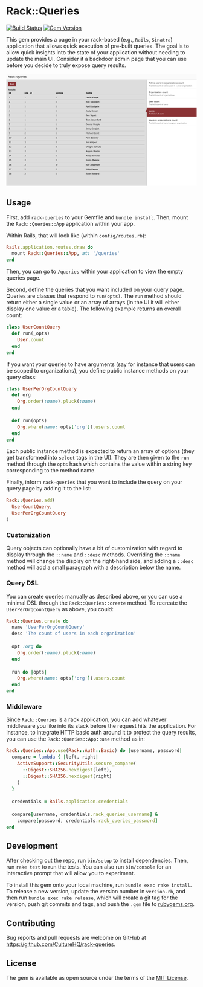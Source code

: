 # Rack::Queries

[![Build Status](https://travis-ci.com/CultureHQ/rack-queries.svg?branch=master)](https://travis-ci.com/CultureHQ/rack-queries)
[![Gem Version](https://img.shields.io/gem/v/rack-queries.svg)](https://github.com/CultureHQ/rack-queries)

This gem provides a page in your rack-based (e.g., `Rails`, `Sinatra`) application that allows quick execution of pre-built queries. The goal is to allow quick insights into the state of your application without needing to update the main UI. Consider it a backdoor admin page that you can use before you decide to truly expose query results.

![Screenshot](docs/screenshot.png)

## Usage

First, add `rack-queries` to your Gemfile and `bundle install`. Then, mount the `Rack::Queries::App` application within your app.

Within Rails, that will look like (within `config/routes.rb`):

```ruby
Rails.application.routes.draw do
  mount Rack::Queries::App, at: '/queries'
end
```

Then, you can go to `/queries` within your application to view the empty queries page.

Second, define the queries that you want included on your query page. Queries are classes that respond to `run(opts)`. The `run` method should return either a single value or an array of arrays (in the UI it will either display one value or a table). The following example returns an overall count:

```ruby
class UserCountQuery
  def run(_opts)
    User.count
  end
end
```

If you want your queries to have arguments (say for instance that users can be scoped to organizations), you define public instance methods on your query class:

```ruby
class UserPerOrgCountQuery
  def org
    Org.order(:name).pluck(:name)
  end

  def run(opts)
    Org.where(name: opts['org']).users.count
  end
end
```

Each public instance method is expected to return an array of options (they get transformed into `select` tags in the UI). They are then given to the `run` method through the `opts` hash which contains the value within a string key corresponding to the method name.

Finally, inform `rack-queries` that you want to include the query on your query page by adding it to the list:

```ruby
Rack::Queries.add(
  UserCountQuery,
  UserPerOrgCountQuery
)
```

### Customization

Query objects can optionally have a bit of customization with regard to display through the `::name` and `::desc` methods. Overriding the `::name` method will change the display on the right-hand side, and adding a `::desc` method will add a small paragraph with a description below the name.

### Query DSL

You can create queries manually as described above, or you can use a minimal DSL through the `Rack::Queries::create` method. To recreate the `UserPerOrgCountQuery` as above, you could:

```ruby
Rack::Queries.create do
  name 'UserPerOrgCountQuery'
  desc 'The count of users in each organization'

  opt :org do
    Org.order(:name).pluck(:name)
  end

  run do |opts|
    Org.where(name: opts['org']).users.count
  end
end
```

### Middleware

Since `Rack::Queries` is a rack application, you can add whatever middleware you like into its stack before the request hits the application. For instance, to integrate HTTP basic auth around it to protect the query results, you can use the `Rack::Queries::App::use` method as in:

```ruby
Rack::Queries::App.use(Rack::Auth::Basic) do |username, password|
  compare = lambda { |left, right|
    ActiveSupport::SecurityUtils.secure_compare(
      ::Digest::SHA256.hexdigest(left),
      ::Digest::SHA256.hexdigest(right)
    )
  }

  credentials = Rails.application.credentials

  compare[username, credentials.rack_queries_username] &
    compare[password, credentials.rack_queries_password]
end
```

## Development

After checking out the repo, run `bin/setup` to install dependencies. Then, run `rake test` to run the tests. You can also run `bin/console` for an interactive prompt that will allow you to experiment.

To install this gem onto your local machine, run `bundle exec rake install`. To release a new version, update the version number in `version.rb`, and then run `bundle exec rake release`, which will create a git tag for the version, push git commits and tags, and push the `.gem` file to [rubygems.org](https://rubygems.org).

## Contributing

Bug reports and pull requests are welcome on GitHub at https://github.com/CultureHQ/rack-queries.

## License

The gem is available as open source under the terms of the [MIT License](https://opensource.org/licenses/MIT).
